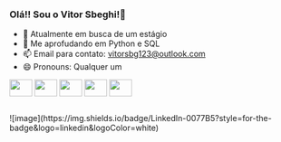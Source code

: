 ### Olá!! Sou o Vitor Sbeghi!👋

- 🔭 Atualmente em busca de um estágio
- 🌱 Me aprofudando em Python e SQL
- 📫 Email para contato: vitorsbg123@outlook.com
- 😄 Pronouns: Qualquer um

<!--Ícones das linguagens que ultilizo-->
<div display="inline-block">
  <img align="center" height="30" width="40" src="https://cdn.jsdelivr.net/gh/devicons/devicon/icons/javascript/javascript-original.svg" />
  <img align="center" height="30" width="40" src="https://cdn.jsdelivr.net/gh/devicons/devicon/icons/python/python-original.svg"/>
  <img align="center" height="30" width="40" src="https://cdn.jsdelivr.net/gh/devicons/devicon@latest/icons/tensorflow/tensorflow-original.svg" />   
  <img align="center" height="30" width="40" src="https://cdn.jsdelivr.net/gh/devicons/devicon@latest/icons/keras/keras-original.svg" />
  <img align="center" height="30" width="40" src="https://cdn.jsdelivr.net/gh/devicons/devicon@latest/icons/mysql/mysql-original.svg" />
          
          
</div>


  ##


<!--Links para outros perfís-->
<div>
  ![image](https://img.shields.io/badge/LinkedIn-0077B5?style=for-the-badge&logo=linkedin&logoColor=white)
</div>
